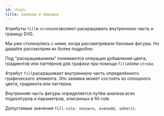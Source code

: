 ```yaml
---
id: chain
title: Заливки и обводки
---
```


Атрибуты `fill`и `stroke`позволяют раскрашивать внутреннюю часть и границу SVG.

Мы уже столкнулись с ними, когда рассматривали базовые фигуры. Но давайте рассмотрим их более подробно.

Под "раскрашиванием" понимаются операции добавления цвета, градиентов или паттернов для графики при помощи `fill`и/или `stroke`.

Атрибут `fill`раскрашивает внутреннюю часть определённого графического элемента. Это заливка может состоять из сплошного цвета, градиента или паттерна.

Внутренняя часть фигуры определяется путём анализа всех подконтуров и параметров, описанных в fill-rule.

Допустимые значения `fill-rule: nonzero, evenodd, inherit`.
